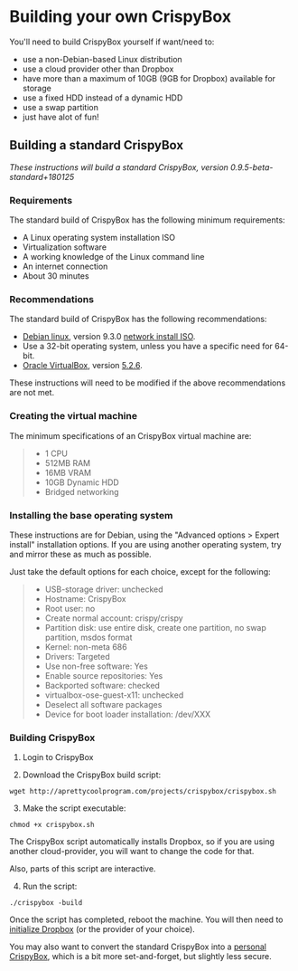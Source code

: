 # Building your own CrispyBox
You'll need to build CrispyBox yourself if want/need to:
* use a non-Debian-based Linux distribution
* use a cloud provider other than Dropbox
* have more than a maximum of 10GB (9GB for Dropbox) available for storage
* use a fixed HDD instead of a dynamic HDD
* use a swap partition
* just have alot of fun!

## Building a standard CrispyBox
*These instructions will build a standard CrispyBox, version 0.9.5-beta-standard+180125*

### Requirements
The standard build of CrispyBox has the following minimum requirements:
* A Linux operating system installation ISO
* Virtualization software
* A working knowledge of the Linux command line
* An internet connection
* About 30 minutes

### Recommendations
The standard build of CrispyBox has the following recommendations:
* [Debian linux](https://www.debian.org), version 9.3.0 [network install ISO](https://www.debian.org/CD/netinst/).
* Use a 32-bit operating system, unless you have a specific need for 64-bit.
* [Oracle VirtualBox](https://www.virtualbox.org/), version [5.2.6](http://download.virtualbox.org/virtualbox/5.2.6/).

These instructions will need to be modified if the above recommendations are not met.

### Creating the virtual machine
The minimum specifications of an CrispyBox virtual machine are:
> * 1 CPU
> * 512MB RAM
> * 16MB VRAM
> * 10GB Dynamic HDD
> * Bridged networking

### Installing the base operating system
These instructions are for Debian, using the "Advanced options > Expert install" installation options. If you are using another operating system, try and mirror these as much as possible.

Just take the default options for each choice, except for the following:
> * USB-storage driver: unchecked
> * Hostname: CrispyBox
> * Root user: no
> * Create normal account: crispy/crispy
> * Partition disk: use entire disk, create one partition, no swap partition, msdos format
> * Kernel: non-meta 686 
> * Drivers: Targeted
> * Use non-free software: Yes
> * Enable source repositories: Yes
> * Backported software: checked
> * virtualbox-ose-guest-x11: unchecked
> * Deselect all software packages
> * Device for boot loader installation: /dev/XXX

### Building CrispyBox

1. Login to CrispyBox

2. Download the CrispyBox build script:
```shell
wget http://aprettycoolprogram.com/projects/crispybox/crispybox.sh
```

3. Make the script executable:
```shell
chmod +x crispybox.sh
```

The CrispyBox script automatically installs Dropbox, so if you are using another cloud-provider, you will want to change the code for that.

Also, parts of this script are interactive.

4. Run the script:
```shell
./crispybox -build
```

Once the script has completed, reboot the machine. You will then need to [initialize Dropbox](https://github.com/APrettyCoolProgram/CrispyBox/blob/master/Get_official.md) (or the provider of your choice).

You may also want to convert the standard CrispyBox into a [personal CrispyBox](https://github.com/APrettyCoolProgram/CrispyBox/blob/master/Get_official.md), which is a bit more set-and-forget, but slightly less secure.
